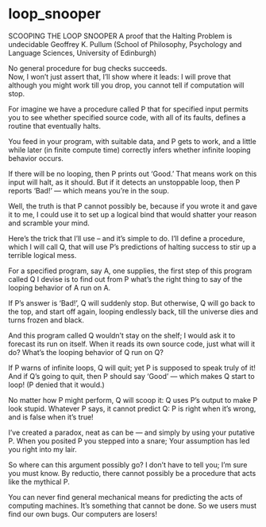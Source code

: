 # loop_snooper
SCOOPING THE LOOP SNOOPER
A proof that the Halting Problem is undecidable
Geoffrey K. Pullum
(School of Philosophy, Psychology and Language Sciences, University of Edinburgh)

No general procedure for bug checks succeeds.\
Now, I won’t just assert that, I’ll show where it leads:
I will prove that although you might work till you drop,
you cannot tell if computation will stop.

For imagine we have a procedure called P
that for specified input permits you to see
whether specified source code, with all of its faults,
defines a routine that eventually halts.

You feed in your program, with suitable data,
and P gets to work, and a little while later
(in finite compute time) correctly infers
whether infinite looping behavior occurs.

If there will be no looping, then P prints out ‘Good.’
That means work on this input will halt, as it should.
But if it detects an unstoppable loop,
then P reports ‘Bad!’ — which means you’re in the soup.

Well, the truth is that P cannot possibly be,
because if you wrote it and gave it to me,
I could use it to set up a logical bind
that would shatter your reason and scramble your mind.

Here’s the trick that I’ll use – and it’s simple to do.
I’ll define a procedure, which I will call Q,
that will use P’s predictions of halting success
to stir up a terrible logical mess.

For a specified program, say A, one supplies,
the first step of this program called Q I devise
is to find out from P what’s the right thing to say
of the looping behavior of A run on A.

If P’s answer is ‘Bad!’, Q will suddenly stop.
But otherwise, Q will go back to the top,
and start off again, looping endlessly back,
till the universe dies and turns frozen and black.

And this program called Q wouldn’t stay on the shelf;
I would ask it to forecast its run on itself.
When it reads its own source code, just what will it do?
What’s the looping behavior of Q run on Q?

If P warns of infinite loops, Q will quit;
yet P is supposed to speak truly of it!
And if Q’s going to quit, then P should say ‘Good’
— which makes Q start to loop! (P denied that it would.)

No matter how P might perform, Q will scoop it:
Q uses P’s output to make P look stupid.
Whatever P says, it cannot predict Q:
P is right when it’s wrong, and is false when it’s true!

I’ve created a paradox, neat as can be —
and simply by using your putative P.
When you posited P you stepped into a snare;
Your assumption has led you right into my lair.

So where can this argument possibly go?
I don’t have to tell you; I’m sure you must know.
By reductio, there cannot possibly be
a procedure that acts like the mythical P.

You can never find general mechanical means
for predicting the acts of computing machines.
It’s something that cannot be done. So we users
must find our own bugs. Our computers are losers!

